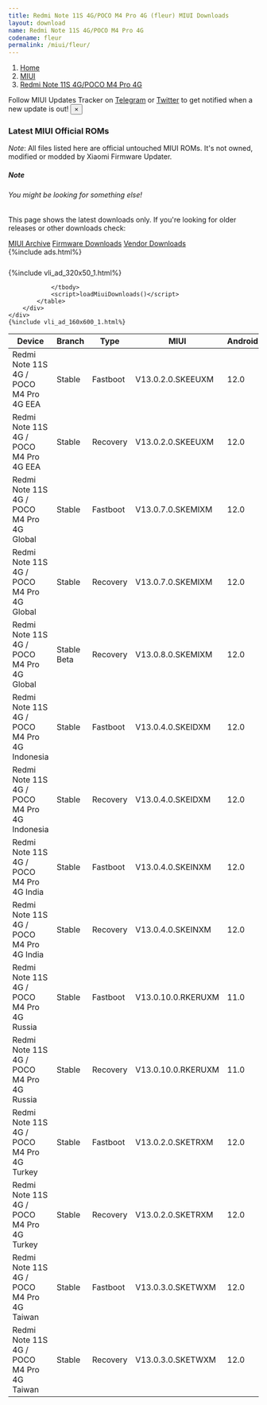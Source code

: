 ```yaml
---
title: Redmi Note 11S 4G/POCO M4 Pro 4G (fleur) MIUI Downloads
layout: download
name: Redmi Note 11S 4G/POCO M4 Pro 4G
codename: fleur
permalink: /miui/fleur/
---
```

<nav aria-label="breadcrumb">
    <ol class="breadcrumb">
        <li class="breadcrumb-item"><a href="/">Home</a></li>
        <li class="breadcrumb-item"><a href="/miui/">MIUI</a></li>
        <li class="breadcrumb-item active" aria-current="page"><a href="/miui/fleur/">Redmi Note 11S 4G/POCO M4 Pro 4G</a></li>
    </ol>
</nav>
<div class="alert alert-primary alert-dismissible fade show" role="alert">
    Follow MIUI Updates Tracker on <a href="https://t.me/MIUIUpdatesTracker" class="alert-link">Telegram</a>
     or <a href="https://twitter.com/MiFwUpdater" class="alert-link">Twitter</a> to get notified when a new update is out!
    <button type="button" class="close" data-dismiss="alert" aria-label="Close">
        <span aria-hidden="true">&times;</span>
    </button>
</div>

### Latest MIUI Official ROMs
*Note*: All files listed here are official untouched MIUI ROMs. It's not owned, modified or modded by Xiaomi Firmware Updater.
<div class="card">
  <div class="card-body">
    <h5 class="card-title">Note</h5>
    <h6 class="card-subtitle mb-2 text-muted">You might be looking for something else!</h6>
    <p class="card-text">This page shows the latest downloads only.
     If you're looking for older releases or other downloads check:</p>
    <a href="/archive/miui/fleur/" class="card-link">MIUI Archive</a>
    <a href="/firmware/fleur/" class="card-link">Firmware Downloads</a>
    <a href="/vendor/fleur/" class="card-link">Vendor Downloads</a>
  </div>
</div>
{%include ads.html%}
<div class="row justify-content-center">
    <div class="col-10">
        <div class="table-responsive-md" style="margin-top: 25px;">
            {%include vli_ad_320x50_1.html%}
            <table id="miui" class="display dt-responsive nowrap compact table table-striped table-hover table-sm">
                <thead class="thead-dark">
                    <tr>
                        <th data-ref="device">Device</th>
                        <th data-ref="branch">Branch</th>
                        <th data-ref="type">Type</th>
                        <th data-ref="miui">MIUI</th>
                        <th data-ref="android">Android</th>
                        <th data-ref="size">Size</th>
                        <th data-ref="size">Date</th>
                        <th data-ref="link">Link</th>
                    </tr>
                </thead>
                <tbody>
                <tr><td>Redmi Note 11S 4G / POCO M4 Pro 4G EEA</td><td>Stable</td><td>Fastboot</td><td>V13.0.2.0.SKEEUXM</td><td>12.0</td><td>6.2 GB</td><td>2023-01-09</td><td><a href="/miui/fleur/stable/V13.0.2.0.SKEEUXM/">Download</a></td></tr>
<tr><td>Redmi Note 11S 4G / POCO M4 Pro 4G EEA</td><td>Stable</td><td>Recovery</td><td>V13.0.2.0.SKEEUXM</td><td>12.0</td><td>3.1 GB</td><td>2023-01-30</td><td><a href="/miui/fleur/stable/V13.0.2.0.SKEEUXM/">Download</a></td></tr>
<tr><td>Redmi Note 11S 4G / POCO M4 Pro 4G Global</td><td>Stable</td><td>Fastboot</td><td>V13.0.7.0.SKEMIXM</td><td>12.0</td><td>6.5 GB</td><td>2022-12-16</td><td><a href="/miui/fleur/stable/V13.0.7.0.SKEMIXM/">Download</a></td></tr>
<tr><td>Redmi Note 11S 4G / POCO M4 Pro 4G Global</td><td>Stable</td><td>Recovery</td><td>V13.0.7.0.SKEMIXM</td><td>12.0</td><td>3.1 GB</td><td>2022-12-21</td><td><a href="/miui/fleur/stable/V13.0.7.0.SKEMIXM/">Download</a></td></tr>
<tr><td>Redmi Note 11S 4G / POCO M4 Pro 4G Global</td><td>Stable Beta</td><td>Recovery</td><td>V13.0.8.0.SKEMIXM</td><td>12.0</td><td>3.1 GB</td><td>2023-03-16</td><td><a href="/miui/fleur/stable beta/V13.0.8.0.SKEMIXM/">Download</a></td></tr>
<tr><td>Redmi Note 11S 4G / POCO M4 Pro 4G Indonesia</td><td>Stable</td><td>Fastboot</td><td>V13.0.4.0.SKEIDXM</td><td>12.0</td><td>5.9 GB</td><td>2023-02-17</td><td><a href="/miui/fleur/stable/V13.0.4.0.SKEIDXM/">Download</a></td></tr>
<tr><td>Redmi Note 11S 4G / POCO M4 Pro 4G Indonesia</td><td>Stable</td><td>Recovery</td><td>V13.0.4.0.SKEIDXM</td><td>12.0</td><td>3.1 GB</td><td>2023-03-06</td><td><a href="/miui/fleur/stable/V13.0.4.0.SKEIDXM/">Download</a></td></tr>
<tr><td>Redmi Note 11S 4G / POCO M4 Pro 4G India</td><td>Stable</td><td>Fastboot</td><td>V13.0.4.0.SKEINXM</td><td>12.0</td><td>4.7 GB</td><td>2023-02-13</td><td><a href="/miui/fleur/stable/V13.0.4.0.SKEINXM/">Download</a></td></tr>
<tr><td>Redmi Note 11S 4G / POCO M4 Pro 4G India</td><td>Stable</td><td>Recovery</td><td>V13.0.4.0.SKEINXM</td><td>12.0</td><td>3.1 GB</td><td>2023-02-17</td><td><a href="/miui/fleur/stable/V13.0.4.0.SKEINXM/">Download</a></td></tr>
<tr><td>Redmi Note 11S 4G / POCO M4 Pro 4G Russia</td><td>Stable</td><td>Fastboot</td><td>V13.0.10.0.RKERUXM</td><td>11.0</td><td>5.3 GB</td><td>2023-01-09</td><td><a href="/miui/fleur/stable/V13.0.10.0.RKERUXM/">Download</a></td></tr>
<tr><td>Redmi Note 11S 4G / POCO M4 Pro 4G Russia</td><td>Stable</td><td>Recovery</td><td>V13.0.10.0.RKERUXM</td><td>11.0</td><td>2.8 GB</td><td>2023-01-30</td><td><a href="/miui/fleur/stable/V13.0.10.0.RKERUXM/">Download</a></td></tr>
<tr><td>Redmi Note 11S 4G / POCO M4 Pro 4G Turkey</td><td>Stable</td><td>Fastboot</td><td>V13.0.2.0.SKETRXM</td><td>12.0</td><td>5.6 GB</td><td>2022-12-09</td><td><a href="/miui/fleur/stable/V13.0.2.0.SKETRXM/">Download</a></td></tr>
<tr><td>Redmi Note 11S 4G / POCO M4 Pro 4G Turkey</td><td>Stable</td><td>Recovery</td><td>V13.0.2.0.SKETRXM</td><td>12.0</td><td>3.1 GB</td><td>2022-12-26</td><td><a href="/miui/fleur/stable/V13.0.2.0.SKETRXM/">Download</a></td></tr>
<tr><td>Redmi Note 11S 4G / POCO M4 Pro 4G Taiwan</td><td>Stable</td><td>Fastboot</td><td>V13.0.3.0.SKETWXM</td><td>12.0</td><td>4.9 GB</td><td>2022-09-15</td><td><a href="/miui/fleur/stable/V13.0.3.0.SKETWXM/">Download</a></td></tr>
<tr><td>Redmi Note 11S 4G / POCO M4 Pro 4G Taiwan</td><td>Stable</td><td>Recovery</td><td>V13.0.3.0.SKETWXM</td><td>12.0</td><td>3.0 GB</td><td>2022-09-21</td><td><a href="/miui/fleur/stable/V13.0.3.0.SKETWXM/">Download</a></td></tr>

                </tbody>
                <script>loadMiuiDownloads()</script>
            </table>
        </div>
    </div>
    {%include vli_ad_160x600_1.html%}
</div>
